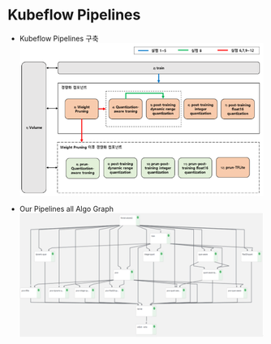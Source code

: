 # Kubeflow Pipelines

* Kubeflow Pipelines 구축
![pipelineall](../image/pipelineall.png)

* Our Pipelines all Algo Graph
![pipelineall2](../image/pipelineall2.png)